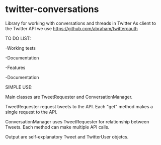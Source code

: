# twitter-conversations
Library for working with conversations and threads in Twitter
As client to the Twitter API we use https://github.com/abraham/twitteroauth

TO DO LIST:

-Working tests

-Documentation

-Features

-Documentation

SIMPLE USE:

Main classes are TweetRequester and ConversationManager.

TweetRequester request tweets to the API. Each "get" method makes a single request to the API.

ConversationManager uses TweetRequester for relationship between Tweets. Each method can make multiple API calls.

Output are self-explanatory Tweet and TwitterUser objetcs.

